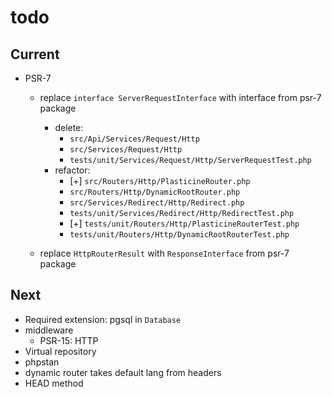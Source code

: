 # todo

## Current

- PSR-7
  - replace `interface ServerRequestInterface` with interface from psr-7 package
    - delete:
      - `src/Api/Services/Request/Http`
      - `src/Services/Request/Http`
      - `tests/unit/Services/Request/Http/ServerRequestTest.php`
    - refactor:
      - [+] `src/Routers/Http/PlasticineRouter.php`
      - `src/Routers/Http/DynamicRootRouter.php`
      - `src/Services/Redirect/Http/Redirect.php`
      - `tests/unit/Services/Redirect/Http/RedirectTest.php`
      - [+] `tests/unit/Routers/Http/PlasticineRouterTest.php`
      - `tests/unit/Routers/Http/DynamicRootRouterTest.php`

  - replace `HttpRouterResult` with `ResponseInterface` from psr-7 package

## Next

- Required extension: pgsql in `Database`
- middleware
  - PSR-15: HTTP
- Virtual repository
- phpstan  
- dynamic router takes default lang from headers  
- HEAD method
